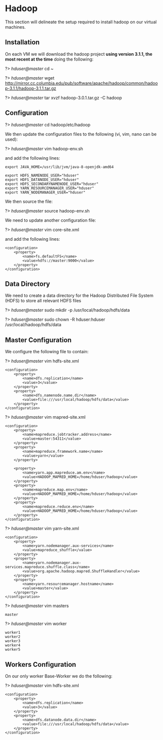 # Hadoop

This section will delineate the setup required to install hadoop on our virtual machines.

## Installation

On each VM we will download the hadoop project **using version 3.1.1, the most recent at the time** doing the following:

?> _hduser@master_ cd ~

?> _hduser@master_ wget http://mirror.cc.columbia.edu/pub/software/apache/hadoop/common/hadoop-3.1.1/hadoop-3.1.1.tar.gz

?> _hduser@master_ tar xvzf hadoop-3.0.1.tar.gz -C hadoop


## Configuration

?> _hduser@master_ cd hadoop/etc/hadoop

We then update the configuration files to the following (vi, vim, nano can be used):

?> _hduser@master_ vim hadoop-env.sh

and add the following lines:
```
export JAVA_HOME=/usr/lib/jvm/java-8-openjdk-amd64

export HDFS_NAMENODE_USER="hduser"
export HDFS_DATANODE_USER="hduser"
export HDFS_SECONDARYNAMENODE_USER="hduser"
export YARN_RESOURCEMANAGER_USER="hduser"
export YARN_NODEMANAGER_USER="hduser"
```

We then source the file:

?> _hduser@master_ source hadoop-env.sh

We need to update another configuration file:

?> _hduser@master_ vim core-site.xml

and add the following lines:

```
<configuration>
    <property>
        <name>fs.defaultFS</name>
        <value>hdfs://master:9000</value>
    </property>
</configuration>
```

## Data Directory

We need to create a data directory for the Hadoop Distributed File System (HDFS) to store all relevant HDFS files

?> _hduser@master_ sudo mkdir -p /usr/local/hadoop/hdfs/data

?> _hduser@master_ sudo chown -R hduser:hduser /usr/local/hadoop/hdfs/data

## Master Configuration

We configure the following file to contain:

?> _hduser@master_ vim hdfs-site.xml

```
<configuration>
    <property>
        <name>dfs.replication</name>
        <value>3</value>
    </property>
    <property>
        <name>dfs.namenode.name.dir</name>
        <value>file:///usr/local/hadoop/hdfs/data</value>
    </property>
</configuration>
```

?> _hduser@master_ vim mapred-site.xml

```
<configuration>
    <property>
        <name>mapreduce.jobtracker.address</name>
        <value>master:54311</value>
    </property>
    <property>
        <name>mapreduce.framework.name</name>
        <value>yarn</value>
    </property>

    <property>
        <name>yarn.app.mapreduce.am.env</name>
        <value>HADOOP_MAPRED_HOME=/home/hduser/hadoop</value>
    </property>
    <property>
        <name>mapreduce.map.env</name>
        <value>HADOOP_MAPRED_HOME=/home/hduser/hadoop</value>
    </property>
    <property>
        <name>mapreduce.reduce.env</name>
        <value>HADOOP_MAPRED_HOME=/home/hduser/hadoop</value>
    </property>
</configuration>
```

?> _hduser@master_ vim yarn-site.xml

```
<configuration>
    <property>
        <name>yarn.nodemanager.aux-services</name>
        <value>mapreduce_shuffle</value>
    </property>
    <property>
        <name>yarn.nodemanager.aux-services.mapreduce.shuffle.class</name>
        <value>org.apache.hadoop.mapred.ShuffleHandler</value>
    </property>
    <property>
        <name>yarn.resourcemanager.hostname</name>
        <value>master</value>
    </property>
</configuration>
```
?> _hduser@master_ vim masters

```
master
```

?> _hduser@master_ vim worker

```
worker1
worker2
worker3
worker4
worker5
```

## Workers Configuration

On our only worker Base-Worker we do the following:


?> _hduser@master_ vim hdfs-site.xml

```
<configuration>
    <property>
        <name>dfs.replication</name>
        <value>3</value>
    </property>
    <property>
        <name>dfs.datanode.data.dir</name>
        <value>file:///usr/local/hadoop/hdfs/data</value>
    </property>
</configuration>
```